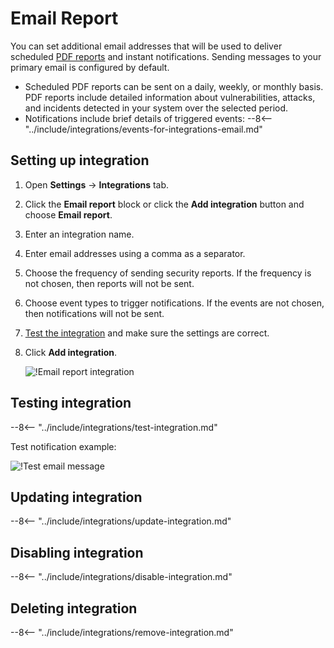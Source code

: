 # Email Report

You can set additional email addresses that will be used to deliver scheduled [PDF reports](../../../user-guides/search-and-filters/custom-report.md) and instant notifications. Sending messages to your primary email is configured by default.

* Scheduled PDF reports can be sent on a daily, weekly, or monthly basis. PDF reports include detailed information about vulnerabilities, attacks, and incidents detected in your system over the selected period.
* Notifications include brief details of triggered events:
    --8<-- "../include/integrations/events-for-integrations-email.md"

## Setting up integration

1. Open **Settings** → **Integrations** tab.
2. Click the **Email report** block or click the **Add integration** button and choose **Email report**. 
3. Enter an integration name.
4. Enter email addresses using a comma as a separator.
5. Choose the frequency of sending security reports. If the frequency is not chosen, then reports will not be sent.
6. Choose event types to trigger notifications. If the events are not chosen, then notifications will not be sent.
7. [Test the integration](#testing-integration) and make sure the settings are correct.
8. Click **Add integration**.

    ![!Email report integration](../../../images/user-guides/settings/integrations/add-email-report-integration.png)

## Testing integration

--8<-- "../include/integrations/test-integration.md"

Test notification example:

![!Test email message](../../../images/user-guides/settings/integrations/test-email-scope-changed.png)

## Updating integration

--8<-- "../include/integrations/update-integration.md"

## Disabling integration

--8<-- "../include/integrations/disable-integration.md"

## Deleting integration

--8<-- "../include/integrations/remove-integration.md"
